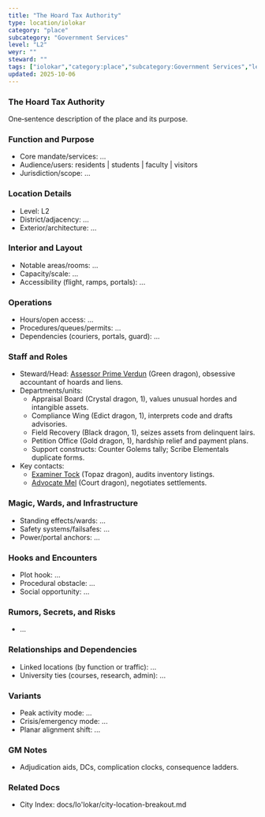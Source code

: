 ```yaml
---
title: "The Hoard Tax Authority"
type: location/iolokar
category: "place"
subcategory: "Government Services"
level: "L2"
weyr: ""
steward: ""
tags: ["iolokar","category:place","subcategory:Government Services","level:L2"]
updated: 2025-10-06
---
```

### The Hoard Tax Authority

One‑sentence description of the place and its purpose.

### Function and Purpose

- Core mandate/services: ...
- Audience/users: residents | students | faculty | visitors
- Jurisdiction/scope: ...

### Location Details

- Level: L2
- District/adjacency: ...
- Exterior/architecture: ...

### Interior and Layout

- Notable areas/rooms: ...
- Capacity/scale: ...
- Accessibility (flight, ramps, portals): ...

### Operations

- Hours/open access: ...
- Procedures/queues/permits: ...
- Dependencies (couriers, portals, guard): ...

### Staff and Roles

- Steward/Head: [Assessor Prime Verdun](../People/assessor-prime-verdun.md) (Green dragon), obsessive accountant of hoards and liens.
- Departments/units:
  - Appraisal Board (Crystal dragon, 1), values unusual hordes and intangible assets.
  - Compliance Wing (Edict dragon, 1), interprets code and drafts advisories.
  - Field Recovery (Black dragon, 1), seizes assets from delinquent lairs.
  - Petition Office (Gold dragon, 1), hardship relief and payment plans.
  - Support constructs: Counter Golems tally; Scribe Elementals duplicate forms.
- Key contacts:
  - [Examiner Tock](../People/examiner-tock.md) (Topaz dragon), audits inventory listings.
  - [Advocate Mel](../People/advocate-mel.md) (Court dragon), negotiates settlements.

### Magic, Wards, and Infrastructure

- Standing effects/wards: ...
- Safety systems/failsafes: ...
- Power/portal anchors: ...

### Hooks and Encounters

- Plot hook: ...
- Procedural obstacle: ...
- Social opportunity: ...

### Rumors, Secrets, and Risks

- ...

### Relationships and Dependencies

- Linked locations (by function or traffic): ...
- University ties (courses, research, admin): ...

### Variants

- Peak activity mode: ...
- Crisis/emergency mode: ...
- Planar alignment shift: ...

### GM Notes

- Adjudication aids, DCs, complication clocks, consequence ladders.

### Related Docs

- City Index: docs/Io'lokar/city-location-breakout.md

